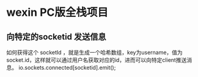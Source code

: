 # wexin PC版全栈项目

## 向特定的socketid 发送信息
如何获得这个 socketId ，就是生成一个哈希数组，key为username，值为socket.id，这样就可以通过用户名获取对应的id，进而可以向特定client推送消息。
io.sockets.connected[socketid].emit();